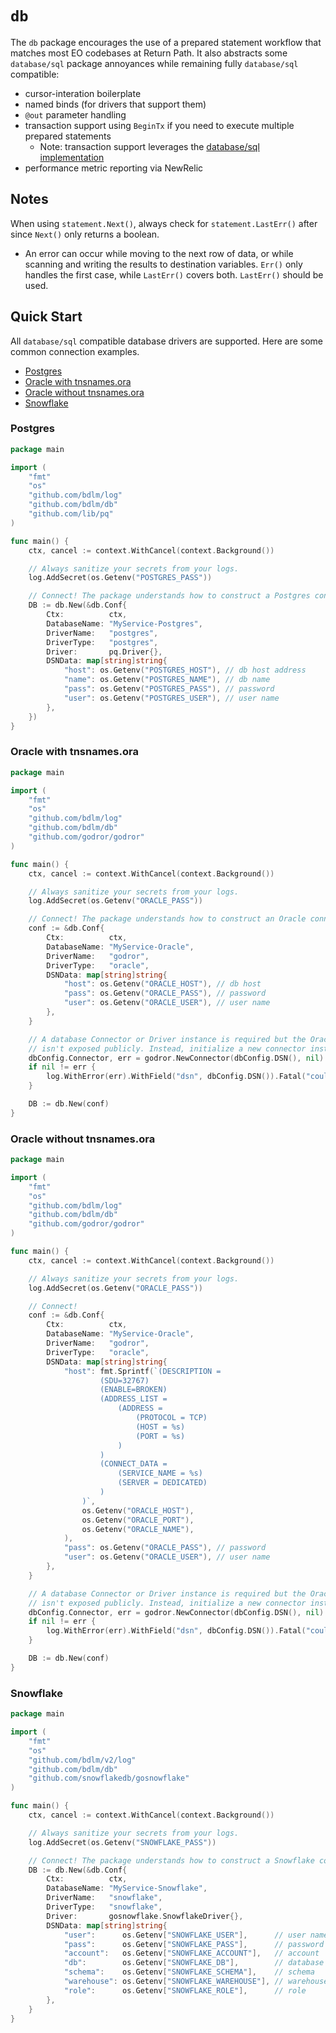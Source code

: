 # `db`

The `db` package encourages the use of a prepared statement workflow that matches most EO codebases at Return Path. It also abstracts some `database/sql` package annoyances while remaining fully `database/sql` compatible:

* cursor-interation boilerplate
* named binds (for drivers that support them)
* `@out` parameter handling
* transaction support using `BeginTx` if you need to execute multiple prepared statements
  * Note: transaction support leverages the [database/sql implementation](https://golang.org/pkg/database/sql/#Tx)
* performance metric reporting via NewRelic

## Notes

When using `statement.Next()`, always check for `statement.LastErr()` after since `Next()` only returns a boolean.

* An error can occur while moving to the next row of data, or while scanning and writing the results to destination variables. `Err()` only handles the first case, while `LastErr()` covers both. `LastErr()` should be used.

## Quick Start

All `database/sql` compatible database drivers are supported. Here are some common connection examples.

* [Postgres](#postgres)
* [Oracle with tnsnames.ora](#oracle-with-tnsnamesora)
* [Oracle without tnsnames.ora](#oracle-without-tnsnamesora)
* [Snowflake](#snowflake)

### Postgres

```go
package main

import (
	"fmt"
	"os"
	"github.com/bdlm/log"
	"github.com/bdlm/db"
	"github.com/lib/pq"
)

func main() {
	ctx, cancel := context.WithCancel(context.Background())

	// Always sanitize your secrets from your logs.
	log.AddSecret(os.Getenv("POSTGRES_PASS"))

	// Connect! The package understands how to construct a Postgres conneciton string.
	DB := db.New(&db.Conf{
		Ctx:          ctx,
		DatabaseName: "MyService-Postgres",
		DriverName:   "postgres",
		DriverType:   "postgres",
		Driver:       pq.Driver{},
		DSNData: map[string]string{
			"host": os.Getenv("POSTGRES_HOST"), // db host address
			"name": os.Getenv("POSTGRES_NAME"), // db name
			"pass": os.Getenv("POSTGRES_PASS"), // password
			"user": os.Getenv("POSTGRES_USER"), // user name
		},
	})
}
```

### Oracle with tnsnames.ora

```go
package main

import (
	"fmt"
	"os"
	"github.com/bdlm/log"
	"github.com/bdlm/db"
	"github.com/godror/godror"
)

func main() {
	ctx, cancel := context.WithCancel(context.Background())

	// Always sanitize your secrets from your logs.
	log.AddSecret(os.Getenv("ORACLE_PASS"))

	// Connect! The package understands how to construct an Oracle conneciton string.
	conf := &db.Conf{
		Ctx:          ctx,
		DatabaseName: "MyService-Oracle",
		DriverName:   "godror",
		DriverType:   "oracle",
		DSNData: map[string]string{
			"host": os.Getenv("ORACLE_HOST"), // db host
			"pass": os.Getenv("ORACLE_PASS"), // password
			"user": os.Getenv("ORACLE_USER"), // user name
		},
	}

	// A database Connector or Driver instance is required but the Oracle driver
	// isn't exposed publicly. Instead, initialize a new connector instance.
	dbConfig.Connector, err = godror.NewConnector(dbConfig.DSN(), nil)
	if nil != err {
		log.WithError(err).WithField("dsn", dbConfig.DSN()).Fatal("could not initialize database connector")
	}

	DB := db.New(conf)
}
```

### Oracle without tnsnames.ora

```go
package main

import (
	"fmt"
	"os"
	"github.com/bdlm/log"
	"github.com/bdlm/db"
	"github.com/godror/godror"
)

func main() {
	ctx, cancel := context.WithCancel(context.Background())

	// Always sanitize your secrets from your logs.
	log.AddSecret(os.Getenv("ORACLE_PASS"))

	// Connect!
	conf := &db.Conf{
		Ctx:          ctx,
		DatabaseName: "MyService-Oracle",
		DriverName:   "godror",
		DriverType:   "oracle",
		DSNData: map[string]string{
			"host": fmt.Sprintf(`(DESCRIPTION =
					(SDU=32767)
					(ENABLE=BROKEN)
					(ADDRESS_LIST =
						(ADDRESS =
							(PROTOCOL = TCP)
							(HOST = %s)
							(PORT = %s)
						)
					)
					(CONNECT_DATA =
						(SERVICE_NAME = %s)
						(SERVER = DEDICATED)
					)
				)`,
				os.Getenv("ORACLE_HOST"),
				os.Getenv("ORACLE_PORT"),
				os.Getenv("ORACLE_NAME"),
			),
			"pass": os.Getenv("ORACLE_PASS"), // password
			"user": os.Getenv("ORACLE_USER"), // user name
		},
	}

	// A database Connector or Driver instance is required but the Oracle driver
	// isn't exposed publicly. Instead, initialize a new connector instance.
	dbConfig.Connector, err = godror.NewConnector(dbConfig.DSN(), nil)
	if nil != err {
		log.WithError(err).WithField("dsn", dbConfig.DSN()).Fatal("could not initialize database connector")
	}

	DB := db.New(conf)
}
```

### Snowflake
```go
package main

import (
	"fmt"
	"os"
	"github.com/bdlm/v2/log"
	"github.com/bdlm/db"
	"github.com/snowflakedb/gosnowflake"
)

func main() {
	ctx, cancel := context.WithCancel(context.Background())

	// Always sanitize your secrets from your logs.
	log.AddSecret(os.Getenv("SNOWFLAKE_PASS"))

	// Connect! The package understands how to construct a Snowflake conneciton string.
	DB := db.New(&db.Conf{
		Ctx:          ctx,
		DatabaseName: "MyService-Snowflake",
		DriverName:   "snowflake",
		DriverType:   "snowflake",
		Driver:       gosnowflake.SnowflakeDriver{},
		DSNData: map[string]string{
			"user":      os.Getenv["SNOWFLAKE_USER"],      // user name
			"pass":      os.Getenv["SNOWFLAKE_PASS"],      // password
			"account":   os.Getenv["SNOWFLAKE_ACCOUNT"],   // account
			"db":        os.Getenv["SNOWFLAKE_DB"],        // database
			"schema":    os.Getenv["SNOWFLAKE_SCHEMA"],    // schema
			"warehouse": os.Getenv["SNOWFLAKE_WAREHOUSE"], // warehouse
			"role":      os.Getenv["SNOWFLAKE_ROLE"],      // role
		},
	}
}
```
